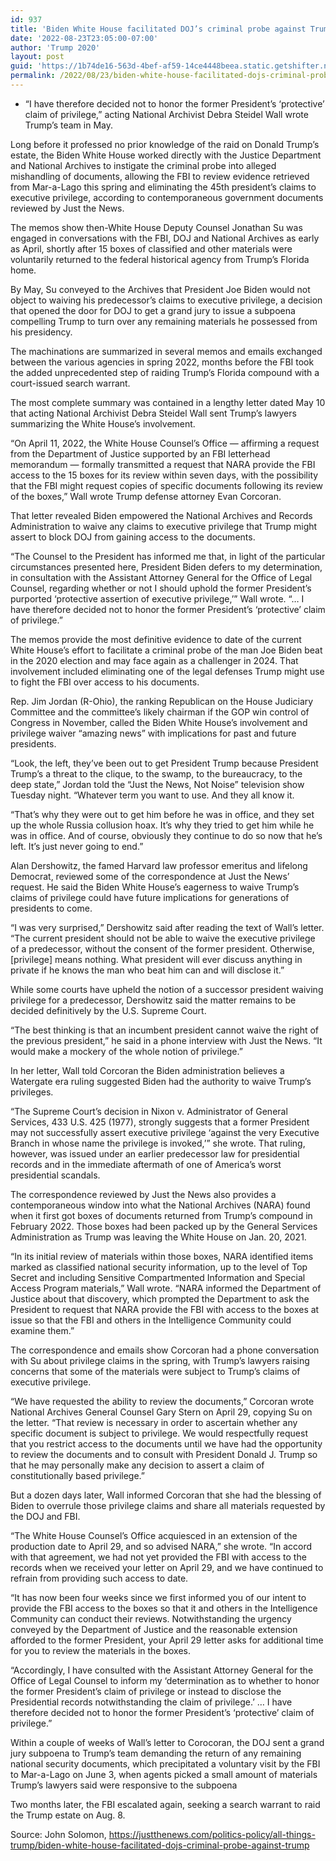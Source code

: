 ```yaml
---
id: 937
title: 'Biden White House facilitated DOJ’s criminal probe against Trump, scuttled privilege claims: Memos'
date: '2022-08-23T23:05:00-07:00'
author: 'Trump 2020'
layout: post
guid: 'https://1b74de16-563d-4bef-af59-14ce4448beea.static.getshifter.net/?p=937'
permalink: /2022/08/23/biden-white-house-facilitated-dojs-criminal-probe-against-trump-scuttled-privilege-claims-memos/
---
```


- “I have therefore decided not to honor the former President’s ‘protective’ claim of privilege,” acting National Archivist Debra Steidel Wall wrote Trump’s team in May.

Long before it professed no prior knowledge of the raid on Donald Trump’s estate, the Biden White House worked directly with the Justice Department and National Archives to instigate the criminal probe into alleged mishandling of documents, allowing the FBI to review evidence retrieved from Mar-a-Lago this spring and eliminating the 45th president’s claims to executive privilege, according to contemporaneous government documents reviewed by Just the News.

The memos show then-White House Deputy Counsel Jonathan Su was engaged in conversations with the FBI, DOJ and National Archives as early as April, shortly after 15 boxes of classified and other materials were voluntarily returned to the federal historical agency from Trump’s Florida home.

By May, Su conveyed to the Archives that President Joe Biden would not object to waiving his predecessor’s claims to executive privilege, a decision that opened the door for DOJ to get a grand jury to issue a subpoena compelling Trump to turn over any remaining materials he possessed from his presidency.

The machinations are summarized in several memos and emails exchanged between the various agencies in spring 2022, months before the FBI took the added unprecedented step of raiding Trump’s Florida compound with a court-issued search warrant.

The most complete summary was contained in a lengthy letter dated May 10 that acting National Archivist Debra Steidel Wall sent Trump’s lawyers summarizing the White House’s involvement.

“On April 11, 2022, the White House Counsel’s Office — affirming a request from the Department of Justice supported by an FBI letterhead memorandum — formally transmitted a request that NARA provide the FBI access to the 15 boxes for its review within seven days, with the possibility that the FBI might request copies of specific documents following its review of the boxes,” Wall wrote Trump defense attorney Evan Corcoran.

That letter revealed Biden empowered the National Archives and Records Administration to waive any claims to executive privilege that Trump might assert to block DOJ from gaining access to the documents.

“The Counsel to the President has informed me that, in light of the particular circumstances presented here, President Biden defers to my determination, in consultation with the Assistant Attorney General for the Office of Legal Counsel, regarding whether or not I should uphold the former President’s purported ‘protective assertion of executive privilege,’” Wall wrote. “… I have therefore decided not to honor the former President’s ‘protective’ claim of privilege.”

The memos provide the most definitive evidence to date of the current White House’s effort to facilitate a criminal probe of the man Joe Biden beat in the 2020 election and may face again as a challenger in 2024. That involvement included eliminating one of the legal defenses Trump might use to fight the FBI over access to his documents.

Rep. Jim Jordan (R-Ohio), the ranking Republican on the House Judiciary Committee and the committee’s likely chairman if the GOP win control of Congress in November, called the Biden White House’s involvement and privilege waiver “amazing news” with implications for past and future presidents.

“Look, the left, they’ve been out to get President Trump because President Trump’s a threat to the clique, to the swamp, to the bureaucracy, to the deep state,” Jordan told the “Just the News, Not Noise” television show Tuesday night. “Whatever term you want to use. And they all know it.

“That’s why they were out to get him before he was in office, and they set up the whole Russia collusion hoax. It’s why they tried to get him while he was in office. And of course, obviously they continue to do so now that he’s left. It’s just never going to end.”

Alan Dershowitz, the famed Harvard law professor emeritus and lifelong Democrat, reviewed some of the correspondence at Just the News’ request. He said the Biden White House’s eagerness to waive Trump’s claims of privilege could have future implications for generations of presidents to come.

“I was very surprised,” Dershowitz said after reading the text of Wall’s letter. “The current president should not be able to waive the executive privilege of a predecessor, without the consent of the former president. Otherwise, \[privilege\] means nothing. What president will ever discuss anything in private if he knows the man who beat him can and will disclose it.”

While some courts have upheld the notion of a successor president waiving privilege for a predecessor, Dershowitz said the matter remains to be decided definitively by the U.S. Supreme Court.

“The best thinking is that an incumbent president cannot waive the right of the previous president,” he said in a phone interview with Just the News. “It would make a mockery of the whole notion of privilege.”

In her letter, Wall told Corcoran the Biden administration believes a Watergate era ruling suggested Biden had the authority to waive Trump’s privileges.

“The Supreme Court’s decision in Nixon v. Administrator of General Services, 433 U.S. 425 (1977), strongly suggests that a former President may not successfully assert executive privilege ‘against the very Executive Branch in whose name the privilege is invoked,’” she wrote. That ruling, however, was issued under an earlier predecessor law for presidential records and in the immediate aftermath of one of America’s worst presidential scandals.

The correspondence reviewed by Just the News also provides a contemporaneous window into what the National Archives (NARA) found when it first got boxes of documents returned from Trump’s compound in February 2022. Those boxes had been packed up by the General Services Administration as Trump was leaving the White House on Jan. 20, 2021.

“In its initial review of materials within those boxes, NARA identified items marked as classified national security information, up to the level of Top Secret and including Sensitive Compartmented Information and Special Access Program materials,” Wall wrote. “NARA informed the Department of Justice about that discovery, which prompted the Department to ask the President to request that NARA provide the FBI with access to the boxes at issue so that the FBI and others in the Intelligence Community could examine them.”

The correspondence and emails show Corcoran had a phone conversation with Su about privilege claims in the spring, with Trump’s lawyers raising concerns that some of the materials were subject to Trump’s claims of executive privilege.

“We have requested the ability to review the documents,” Corcoran wrote National Archives General Counsel Gary Stern on April 29, copying Su on the letter. “That review is necessary in order to ascertain whether any specific document is subject to privilege. We would respectfully request that you restrict access to the documents until we have had the opportunity to review the documents and to consult with President Donald J. Trump so that he may personally make any decision to assert a claim of constitutionally based privilege.”

But a dozen days later, Wall informed Corcoran that she had the blessing of Biden to overrule those privilege claims and share all materials requested by the DOJ and FBI.

“The White House Counsel’s Office acquiesced in an extension of the production date to April 29, and so advised NARA,” she wrote. “In accord with that agreement, we had not yet provided the FBI with access to the records when we received your letter on April 29, and we have continued to refrain from providing such access to date.

“It has now been four weeks since we first informed you of our intent to provide the FBI access to the boxes so that it and others in the Intelligence Community can conduct their reviews. Notwithstanding the urgency conveyed by the Department of Justice and the reasonable extension afforded to the former President, your April 29 letter asks for additional time for you to review the materials in the boxes.

“Accordingly, I have consulted with the Assistant Attorney General for the Office of Legal Counsel to inform my ‘determination as to whether to honor the former President’s claim of privilege or instead to disclose the Presidential records notwithstanding the claim of privilege.’ … I have therefore decided not to honor the former President’s ‘protective’ claim of privilege.”

Within a couple of weeks of Wall’s letter to Corocoran, the DOJ sent a grand jury subpoena to Trump’s team demanding the return of any remaining national security documents, which precipitated a voluntary visit by the FBI to Mar-a-Lago on June 3, when agents picked a small amount of materials Trump’s lawyers said were responsive to the subpoena

Two months later, the FBI escalated again, seeking a search warrant to raid the Trump estate on Aug. 8.

Source: John Solomon, https://justthenews.com/politics-policy/all-things-trump/biden-white-house-facilitated-dojs-criminal-probe-against-trump